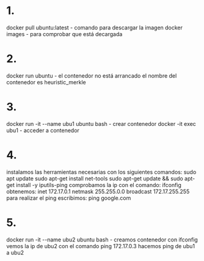 # 1.
docker pull ubuntu:latest   -   comando para descargar la imagen
docker images    -   para comprobar que está decargada
# 2. 
docker run ubuntu    -   el contenedor no está arrancado
el nombre del contenedor es heuristic_merkle
# 3.
docker run -it --name ubu1 ubuntu bash    -  crear contenedor
docker -it exec ubu1  -  acceder a contenedor
# 4.
instalamos las herramientas necesarias con los siguientes comandos:
sudo apt update
sudo apt-get install net-tools
sudo apt-get update && sudo apt-get install -y iputils-ping
comprobamos la ip con el comando: 
ifconfig
obtenemos: inet 172.17.0.1  netmask 255.255.0.0  broadcast 172.17.255.255
para realizar el ping escribimos:
ping google.com
# 5.
docker run -it --name ubu2 ubuntu bash   -  creamos contenedor
con ifconfig vemos la ip de ubu2
con el comando ping 172.17.0.3 hacemos ping de ubu1 a ubu2